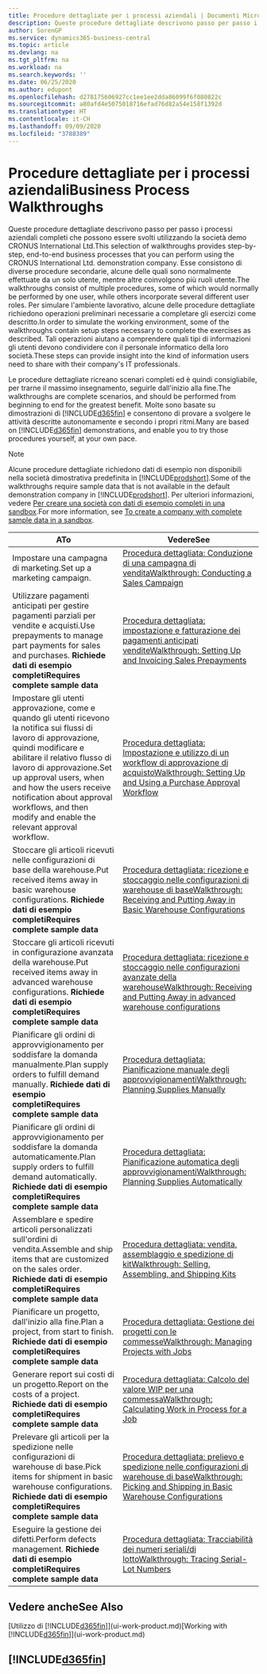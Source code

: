 ```yaml
---
title: Procedure dettagliate per i processi aziendali | Documenti Microsoft
description: Queste procedure dettagliate descrivono passo per passo i processi aziendali completi che possono essere svolti utilizzando la società demo CRONUS International Ltd. Esse consistono di diverse procedure secondarie, alcune delle quali sono normalmente effettuate da un solo utente, mentre altre coinvolgono più ruoli utente. Per simulare l'ambiente lavorativo, alcune delle procedure dettagliate richiedono operazioni preliminari necessarie a completare gli esercizi come descritto. Tali operazioni aiutano a comprendere quali tipi di informazioni gli utenti devono condividere con il personale informatico della loro società.
author: SorenGP
ms.service: dynamics365-business-central
ms.topic: article
ms.devlang: na
ms.tgt_pltfrm: na
ms.workload: na
ms.search.keywords: ''
ms.date: 06/25/2020
ms.author: edupont
ms.openlocfilehash: d278175606927cc1ee1ee2dda86099f6f080822c
ms.sourcegitcommit: a80afd4e5075018716efad76d82a54e158f1392d
ms.translationtype: HT
ms.contentlocale: it-CH
ms.lasthandoff: 09/09/2020
ms.locfileid: "3788389"
---
```

# <a name="business-process-walkthroughs"></a><span data-ttu-id="192c0-106">Procedure dettagliate per i processi aziendali</span><span class="sxs-lookup"><span data-stu-id="192c0-106">Business Process Walkthroughs</span></span>

<span data-ttu-id="192c0-107">Queste procedure dettagliate descrivono passo per passo i processi aziendali completi che possono essere svolti utilizzando la società demo CRONUS International Ltd.</span><span class="sxs-lookup"><span data-stu-id="192c0-107">This selection of walkthroughs provides step-by-step, end-to-end business processes that you can perform using the CRONUS International Ltd. demonstration company.</span></span> <span data-ttu-id="192c0-108">Esse consistono di diverse procedure secondarie, alcune delle quali sono normalmente effettuate da un solo utente, mentre altre coinvolgono più ruoli utente.</span><span class="sxs-lookup"><span data-stu-id="192c0-108">The walkthroughs consist of multiple procedures, some of which would normally be performed by one user, while others incorporate several different user roles.</span></span> <span data-ttu-id="192c0-109">Per simulare l'ambiente lavorativo, alcune delle procedure dettagliate richiedono operazioni preliminari necessarie a completare gli esercizi come descritto.</span><span class="sxs-lookup"><span data-stu-id="192c0-109">In order to simulate the working environment, some of the walkthroughs contain setup steps necessary to complete the exercises as described.</span></span> <span data-ttu-id="192c0-110">Tali operazioni aiutano a comprendere quali tipi di informazioni gli utenti devono condividere con il personale informatico della loro società.</span><span class="sxs-lookup"><span data-stu-id="192c0-110">These steps can provide insight into the kind of information users need to share with their company's IT professionals.</span></span>  

 <span data-ttu-id="192c0-111">Le procedure dettagliate ricreano scenari completi ed è quindi consigliabile, per trarne il massimo insegnamento, seguirle dall'inizio alla fine.</span><span class="sxs-lookup"><span data-stu-id="192c0-111">The walkthroughs are complete scenarios, and should be performed from beginning to end for the greatest benefit.</span></span> <span data-ttu-id="192c0-112">Molte sono basate su dimostrazioni di [!INCLUDE[d365fin](includes/d365fin_md.md)] e consentono di provare a svolgere le attività descritte autonomamente e secondo i propri ritmi.</span><span class="sxs-lookup"><span data-stu-id="192c0-112">Many are based on [!INCLUDE[d365fin](includes/d365fin_md.md)] demonstrations, and enable you to try those procedures yourself, at your own pace.</span></span>  

> [!NOTE]
> <span data-ttu-id="192c0-113">Alcune procedure dettagliate richiedono dati di esempio non disponibili nella società dimostrativa predefinita in [!INCLUDE[prodshort](includes/prodshort.md)].</span><span class="sxs-lookup"><span data-stu-id="192c0-113">Some of the walkthroughs require sample data that is not available in the default demonstration company in [!INCLUDE[prodshort](includes/prodshort.md)].</span></span> <span data-ttu-id="192c0-114">Per ulteriori informazioni, vedere [Per creare una società con dati di esempio completi in una sandbox](across-how-create-sandbox-environment.md#to-create-a-company-with-complete-sample-data-in-a-sandbox).</span><span class="sxs-lookup"><span data-stu-id="192c0-114">For more information, see [To create a company with complete sample data in a sandbox](across-how-create-sandbox-environment.md#to-create-a-company-with-complete-sample-data-in-a-sandbox).</span></span>

|<span data-ttu-id="192c0-115">A</span><span class="sxs-lookup"><span data-stu-id="192c0-115">To</span></span>|<span data-ttu-id="192c0-116">Vedere</span><span class="sxs-lookup"><span data-stu-id="192c0-116">See</span></span>|  
|--------|---------|  
|<span data-ttu-id="192c0-117">Impostare una campagna di marketing.</span><span class="sxs-lookup"><span data-stu-id="192c0-117">Set up a marketing campaign.</span></span>|[<span data-ttu-id="192c0-118">Procedura dettagliata: Conduzione di una campagna di vendita</span><span class="sxs-lookup"><span data-stu-id="192c0-118">Walkthrough: Conducting a Sales Campaign</span></span>](walkthrough-conducting-a-sales-campaign.md)|  
|<span data-ttu-id="192c0-119">Utilizzare pagamenti anticipati per gestire pagamenti parziali per vendite e acquisti.</span><span class="sxs-lookup"><span data-stu-id="192c0-119">Use prepayments to manage part payments for sales and purchases.</span></span> <span data-ttu-id="192c0-120">**Richiede dati di esempio completi**</span><span class="sxs-lookup"><span data-stu-id="192c0-120">**Requires complete sample data**</span></span> |[<span data-ttu-id="192c0-121">Procedura dettagliata: impostazione e fatturazione dei pagamenti anticipati vendite</span><span class="sxs-lookup"><span data-stu-id="192c0-121">Walkthrough: Setting Up and Invoicing Sales Prepayments</span></span>](walkthrough-setting-up-and-invoicing-sales-prepayments.md)|  
|<span data-ttu-id="192c0-122">Impostare gli utenti approvazione, come e quando gli utenti ricevono la notifica sui flussi di lavoro di approvazione, quindi modificare e abilitare il relativo flusso di lavoro di approvazione.</span><span class="sxs-lookup"><span data-stu-id="192c0-122">Set up approval users, when and how the users receive notification about approval workflows, and then modify and enable the relevant approval workflow.</span></span>|[<span data-ttu-id="192c0-123">Procedura dettagliata: Impostazione e utilizzo di un workflow di approvazione di acquisto</span><span class="sxs-lookup"><span data-stu-id="192c0-123">Walkthrough: Setting Up and Using a Purchase Approval Workflow</span></span>](walkthrough-setting-up-and-using-a-purchase-approval-workflow.md)|  
|<span data-ttu-id="192c0-124">Stoccare gli articoli ricevuti nelle configurazioni di base della warehouse.</span><span class="sxs-lookup"><span data-stu-id="192c0-124">Put received items away in basic warehouse configurations.</span></span> <span data-ttu-id="192c0-125">**Richiede dati di esempio completi**</span><span class="sxs-lookup"><span data-stu-id="192c0-125">**Requires complete sample data**</span></span>|[<span data-ttu-id="192c0-126">Procedura dettagliata: ricezione e stoccaggio nelle configurazioni di warehouse di base</span><span class="sxs-lookup"><span data-stu-id="192c0-126">Walkthrough: Receiving and Putting Away in Basic Warehouse Configurations</span></span>](walkthrough-receiving-and-putting-away-in-basic-warehousing.md)|  
|<span data-ttu-id="192c0-127">Stoccare gli articoli ricevuti in configurazione avanzata della warehouse.</span><span class="sxs-lookup"><span data-stu-id="192c0-127">Put received items away in advanced warehouse configurations.</span></span> <span data-ttu-id="192c0-128">**Richiede dati di esempio completi**</span><span class="sxs-lookup"><span data-stu-id="192c0-128">**Requires complete sample data**</span></span>|[<span data-ttu-id="192c0-129">Procedura dettagliata: ricezione e stoccaggio nelle configurazioni avanzate della warehouse</span><span class="sxs-lookup"><span data-stu-id="192c0-129">Walkthrough: Receiving and Putting Away in advanced warehouse configurations</span></span>](walkthrough-receiving-and-putting-away-in-advanced-warehousing.md)|  
|<span data-ttu-id="192c0-130">Pianificare gli ordini di approvvigionamento per soddisfare la domanda manualmente.</span><span class="sxs-lookup"><span data-stu-id="192c0-130">Plan supply orders to fulfill demand manually.</span></span> <span data-ttu-id="192c0-131">**Richiede dati di esempio completi**</span><span class="sxs-lookup"><span data-stu-id="192c0-131">**Requires complete sample data**</span></span>|[<span data-ttu-id="192c0-132">Procedura dettagliata: Pianificazione manuale degli approvvigionamenti</span><span class="sxs-lookup"><span data-stu-id="192c0-132">Walkthrough: Planning Supplies Manually</span></span>](walkthrough-planning-supplies-manually.md)|  
|<span data-ttu-id="192c0-133">Pianificare gli ordini di approvvigionamento per soddisfare la domanda automaticamente.</span><span class="sxs-lookup"><span data-stu-id="192c0-133">Plan supply orders to fulfill demand automatically.</span></span> <span data-ttu-id="192c0-134">**Richiede dati di esempio completi**</span><span class="sxs-lookup"><span data-stu-id="192c0-134">**Requires complete sample data**</span></span>|[<span data-ttu-id="192c0-135">Procedura dettagliata: Pianificazione automatica degli approvvigionamenti</span><span class="sxs-lookup"><span data-stu-id="192c0-135">Walkthrough: Planning Supplies Automatically</span></span>](walkthrough-planning-supplies-automatically.md)|  
|<span data-ttu-id="192c0-136">Assemblare e spedire articoli personalizzati sull'ordini di vendita.</span><span class="sxs-lookup"><span data-stu-id="192c0-136">Assemble and ship items that are customized on the sales order.</span></span> <span data-ttu-id="192c0-137">**Richiede dati di esempio completi**</span><span class="sxs-lookup"><span data-stu-id="192c0-137">**Requires complete sample data**</span></span>|[<span data-ttu-id="192c0-138">Procedura dettagliata: vendita, assemblaggio e spedizione di kit</span><span class="sxs-lookup"><span data-stu-id="192c0-138">Walkthrough: Selling, Assembling, and Shipping Kits</span></span>](walkthrough-selling-assembling-and-shipping-kits.md)|  
|<span data-ttu-id="192c0-139">Pianificare un progetto, dall'inizio alla fine.</span><span class="sxs-lookup"><span data-stu-id="192c0-139">Plan a project, from start to finish.</span></span> <span data-ttu-id="192c0-140">**Richiede dati di esempio completi**</span><span class="sxs-lookup"><span data-stu-id="192c0-140">**Requires complete sample data**</span></span>|[<span data-ttu-id="192c0-141">Procedura dettagliata: Gestione dei progetti con le commesse</span><span class="sxs-lookup"><span data-stu-id="192c0-141">Walkthrough: Managing Projects with Jobs</span></span>](walkthrough-managing-projects-with-jobs.md)|  
|<span data-ttu-id="192c0-142">Generare report sui costi di un progetto.</span><span class="sxs-lookup"><span data-stu-id="192c0-142">Report on the costs of a project.</span></span> <span data-ttu-id="192c0-143">**Richiede dati di esempio completi**</span><span class="sxs-lookup"><span data-stu-id="192c0-143">**Requires complete sample data**</span></span>|[<span data-ttu-id="192c0-144">Procedura dettagliata: Calcolo del valore WIP per una commessa</span><span class="sxs-lookup"><span data-stu-id="192c0-144">Walkthrough: Calculating Work in Process for a Job</span></span>](walkthrough-calculating-work-in-process-for-a-job.md)|  
|<span data-ttu-id="192c0-145">Prelevare gli articoli per la spedizione nelle configurazioni di warehouse di base.</span><span class="sxs-lookup"><span data-stu-id="192c0-145">Pick items for shipment in basic warehouse configurations.</span></span> <span data-ttu-id="192c0-146">**Richiede dati di esempio completi**</span><span class="sxs-lookup"><span data-stu-id="192c0-146">**Requires complete sample data**</span></span>|[<span data-ttu-id="192c0-147">Procedura dettagliata: prelievo e spedizione nelle configurazioni di warehouse di base</span><span class="sxs-lookup"><span data-stu-id="192c0-147">Walkthrough: Picking and Shipping in Basic Warehouse Configurations</span></span>](walkthrough-picking-and-shipping-in-basic-warehousing.md)|  
|<span data-ttu-id="192c0-148">Eseguire la gestione dei difetti.</span><span class="sxs-lookup"><span data-stu-id="192c0-148">Perform defects management.</span></span> <span data-ttu-id="192c0-149">**Richiede dati di esempio completi**</span><span class="sxs-lookup"><span data-stu-id="192c0-149">**Requires complete sample data**</span></span>|[<span data-ttu-id="192c0-150">Procedura dettagliata: Tracciabilità dei numeri seriali/di lotto</span><span class="sxs-lookup"><span data-stu-id="192c0-150">Walkthrough: Tracing Serial-Lot Numbers</span></span>](walkthrough-tracing-serial-lot-numbers.md)|  

## <a name="see-also"></a><span data-ttu-id="192c0-151">Vedere anche</span><span class="sxs-lookup"><span data-stu-id="192c0-151">See Also</span></span>

<span data-ttu-id="192c0-152">[Utilizzo di [!INCLUDE[d365fin](includes/d365fin_md.md)]](ui-work-product.md)</span><span class="sxs-lookup"><span data-stu-id="192c0-152">[Working with [!INCLUDE[d365fin](includes/d365fin_md.md)]](ui-work-product.md)</span></span>  

## [!INCLUDE[d365fin](includes/free_trial_md.md)]  
